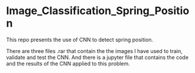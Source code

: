 # Image_Classification_Spring_Position
This repo presents the use of CNN to detect spring position.

There are three files .rar that contain the the images I have used to train, validate and test the CNN. And there is a jupyter file that contains the code and the results of the CNN applied to this problem.
